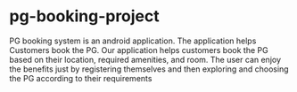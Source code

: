 # pg-booking-project
PG booking system is an android application. The application helps Customers book the PG. Our application helps customers book the PG based on their location, required amenities, and room. The user can enjoy the benefits just by registering themselves and then exploring and choosing the PG according to their requirements
